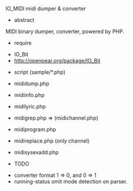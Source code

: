 IO_MIDI midi dumper & converter

* abstract

MIDI binary dumper, converter, powered by PHP.

* require

- IO_Bit
 - http://openpear.org/package/IO_Bit

* script (sample/*.php)

- mididump.php
- midiinfo.php
- midilyric.php

- midigrep.php => (midichannel.php)
- midiprogram.php
- midireplace.php (only channel)
- midisysexadd.php

* TODO

- converter format 1 => 0, and 0 => 1
- running-status omit mode detection on parser.
